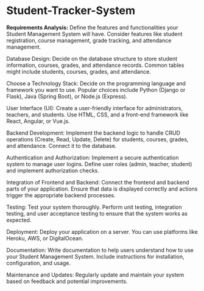 # Student-Tracker-System

__Requirements Analysis:__
    Define the features and functionalities your Student Management System will have. Consider features like student registration, course management, grade tracking, and attendance management.

Database Design:
    Decide on the database structure to store student information, courses, grades, and attendance records. Common tables might include students, courses, grades, and attendance.

Choose a Technology Stack:
    Decide on the programming language and framework you want to use. Popular choices include Python (Django or Flask), Java (Spring Boot), or Node.js (Express).

User Interface (UI):
    Create a user-friendly interface for administrators, teachers, and students. Use HTML, CSS, and a front-end framework like React, Angular, or Vue.js.

Backend Development:
    Implement the backend logic to handle CRUD operations (Create, Read, Update, Delete) for students, courses, grades, and attendance. Connect it to the database.

Authentication and Authorization:
    Implement a secure authentication system to manage user logins. Define user roles (admin, teacher, student) and implement authorization checks.

Integration of Frontend and Backend:
    Connect the frontend and backend parts of your application. Ensure that data is displayed correctly and actions trigger the appropriate backend processes.

Testing:
    Test your system thoroughly. Perform unit testing, integration testing, and user acceptance testing to ensure that the system works as expected.

Deployment:
    Deploy your application on a server. You can use platforms like Heroku, AWS, or DigitalOcean.

Documentation:
    Write documentation to help users understand how to use your Student Management System. Include instructions for installation, configuration, and usage.

Maintenance and Updates:
    Regularly update and maintain your system based on feedback and potential improvements.
